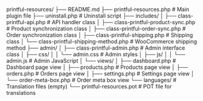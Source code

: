 printful-resources/
├── README.md
├── printful-resources.php                    # Main plugin file
├── uninstall.php                             # Uninstall script
├── includes/
│   ├── class-printful-api.php                # API handler class
│   ├── class-printful-product-sync.php       # Product synchronization class
│   ├── class-printful-order-sync.php         # Order synchronization class
│   ├── class-printful-shipping.php           # Shipping class
│   └── class-printful-shipping-method.php    # WooCommerce shipping method
├── admin/
│   ├── class-printful-admin.php              # Admin interface class
│   ├── css/
│   │   └── admin.css                         # Admin styles
│   ├── js/
│   │   └── admin.js                          # Admin JavaScript
│   └── views/
│       ├── dashboard.php                     # Dashboard page view
│       ├── products.php                      # Products page view
│       ├── orders.php                        # Orders page view
│       ├── settings.php                      # Settings page view
│       └── order-meta-box.php                # Order meta box view
└── languages/                                # Translation files (empty)
    └── printful-resources.pot                # POT file for translations